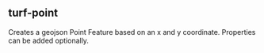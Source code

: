 ## turf-point

Creates a geojson Point Feature based on an x and y coordinate. Properties can be added optionally. 
